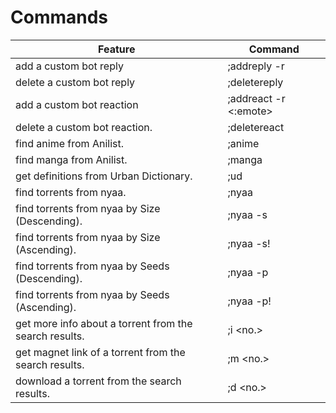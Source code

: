 # Commands
|Feature             |Command                     
|------------------------|----------------------------
| add a custom bot reply | ;addreply <Keywords> -r <ReplyMessage>
| delete a custom bot reply | ;deletereply <Keywords>
| add a custom bot reaction | ;addreact <Keywords> -r <:emote>
| delete a custom bot reaction. | ;deletereact <Keywords> 
| find anime from Anilist. | ;anime <SearchQuery>      
| find manga from Anilist. | ;manga <SearchQuery>     
| get definitions from Urban Dictionary. | ;ud <SearchQuery>         
| find torrents from nyaa. | ;nyaa <SearchQuery>       
| find torrents from nyaa by Size (Descending). | ;nyaa <SearchQuery> -s    
| find torrents from nyaa by Size (Ascending). | ;nyaa <SearchQuery> -s!   
| find torrents from nyaa by Seeds (Descending). | ;nyaa <SearchQuery> -p    
| find torrents from nyaa by Seeds (Ascending). | ;nyaa <SearchQuery> -p!   
| get more info about a torrent from the search results. | ;i <no.>  
| get magnet link of a torrent from the search results. | ;m <no.>  
| download a torrent from the search results. | ;d <no.>  
